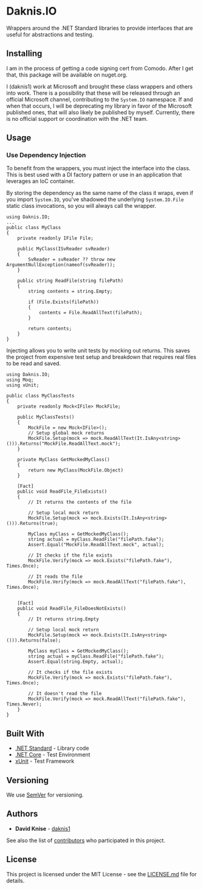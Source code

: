 # Daknis.IO

Wrappers around the .NET Standard libraries to provide interfaces that are useful for abstractions and testing.

## Installing

I am in the process of getting a code signing cert from Comodo. After I get that, this package will be available on nuget.org.

I (daknis1) work at Microsoft and brought these class wrappers and others into work. There is a possibility that these will be released through an official Microsoft channel, contributing to the `System.IO` namespace. If and when that occurs, I will be deprecating my library in favor of the Microsoft published ones, that will also likely be published by myself. Currently, there is no official support or coordination with the .NET team.

## Usage

### Use Dependency Injection

To benefit from the wrappers, you must inject the interface into the class. This is best used with a DI factory pattern or use in an application that leverages an IoC container.

By storing the dependency as the same name of the class it wraps, even if you import `System.IO`, you've shadowed the underlying `System.IO.File` static class invocations, so you will always call the wrapper.

```
using Daknis.IO;
...
public class MyClass
{
    private readonly IFile File;

    public MyClass(ISvReader svReader)
    {
        SvReader = svReader ?? throw new ArgumentNullException(nameof(svReader));
    }

    public string ReadFile(string filePath)
    {
        string contents = string.Empty;

        if (File.Exists(filePath))
        {
            contents = File.ReadAllText(filePath);
        }

        return contents;
    }
}

```

Injecting allows you to write unit tests by mocking out returns. This saves the project from expensive test setup and breakdown that requires real files to be read and saved.

```
using Daknis.IO;
using Moq;
using xUnit;

public class MyClassTests
{
    private readonly Mock<IFile> MockFile;

    public MyClassTests()
    {
        MockFile = new Mock<IFile>();
        // Setup global mock returns
        MockFile.Setup(mock => mock.ReadAllText(It.IsAny<string>())).Returns("MockFile.ReadAllText.mock");
    }

    private MyClass GetMockedMyClass()
    {
        return new MyClass(MockFile.Object)
    }

    [Fact]
    public void ReadFile_FileExists()
    {
        // It returns the contents of the file

        // Setup local mock return
        MockFile.Setup(mock => mock.Exists(It.IsAny<string>())).Returns(true);

        MyClass myClass = GetMockedMyClass();
        string actual = myClass.ReadFile("filePath.fake");
        Assert.Equal("MockFile.ReadAllText.mock", actual);
        
        // It checks if the file exists
        MockFile.Verify(mock => mock.Exists("filePath.fake"), Times.Once);

        // It reads the file
        MockFile.Verify(mock => mock.ReadAllText("filePath.fake"), Times.Once);
    

    [Fact]
    public void ReadFile_FileDoesNotExists()
    {
        // It returns string.Empty

        // Setup local mock return
        MockFile.Setup(mock => mock.Exists(It.IsAny<string>())).Returns(false);

        MyClass myClass = GetMockedMyClass();
        string actual = myClass.ReadFile("filePath.fake");
        Assert.Equal(string.Empty, actual);

        // It checks if the file exists
        MockFile.Verify(mock => mock.Exists("filePath.fake"), Times.Once);

        // It doesn't read the file
        MockFile.Verify(mock => mock.ReadAllText("filePath.fake"), Times.Never);
    }
}
```

## Built With

* [.NET Standard](https://docs.microsoft.com/en-us/dotnet/standard/net-standard) - Library code
* [.NET Core](https://aka.ms/netcore) - Test Environment
* [xUnit](https://xunit.github.io/) - Test Framework

## Versioning

We use [SemVer](http://semver.org/) for versioning.

## Authors

* **David Knise** - [daknis1](https://github.com/daknis1)

See also the list of [contributors](https://github.com/daknis1//contributors) who participated in this project.

## License

This project is licensed under the MIT License - see the [LICENSE.md](LICENSE.md) file for details.